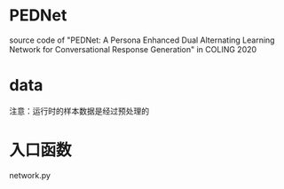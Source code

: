 # PEDNet
source code of "PEDNet: A Persona Enhanced Dual Alternating Learning Network for Conversational Response Generation" in COLING 2020
# data
注意：运行时的样本数据是经过预处理的
# 入口函数
network.py
